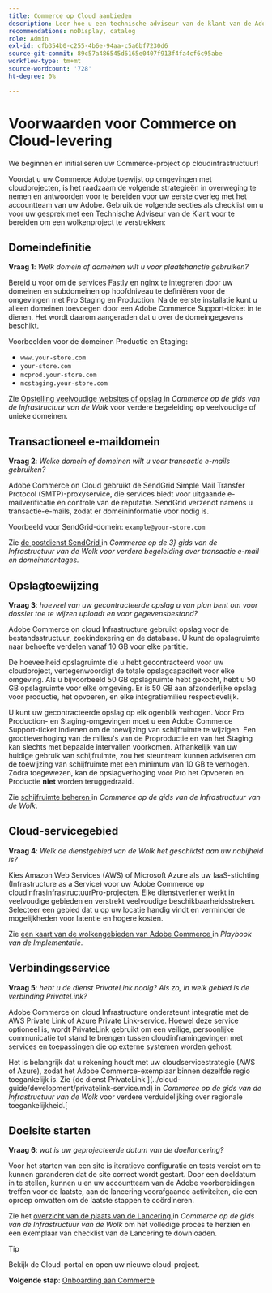 ```yaml
---
title: Commerce op Cloud aanbieden
description: Leer hoe u een technische adviseur van de klant van de Adobe voorbereidt om uw Adobe Commerce op het project van de wolkeninfrastructuur te leveren.
recommendations: noDisplay, catalog
role: Admin
exl-id: cfb354b0-c255-4b6e-94aa-c5a6bf7230d6
source-git-commit: 89c57a486545d6165e0407f913f4fa4cf6c95abe
workflow-type: tm+mt
source-wordcount: '728'
ht-degree: 0%

---
```


# Voorwaarden voor Commerce on Cloud-levering

We beginnen en initialiseren uw Commerce-project op cloudinfrastructuur!

Voordat u uw Commerce Adobe toewijst op omgevingen met cloudprojecten, is het raadzaam de volgende strategieën in overweging te nemen en antwoorden voor te bereiden voor uw eerste overleg met het accountteam van uw Adobe. Gebruik de volgende secties als checklist om u voor uw gesprek met een Technische Adviseur van de Klant voor te bereiden om een wolkenproject te verstrekken:

## Domeindefinitie

**Vraag 1**: _Welk domein of domeinen wilt u voor plaatshanctie gebruiken?_

Bereid u voor om de services Fastly en nginx te integreren door uw domeinen en subdomeinen op hoofdniveau te definiëren voor de omgevingen met Pro Staging en Production. Na de eerste installatie kunt u alleen domeinen toevoegen door een Adobe Commerce Support-ticket in te dienen. Het wordt daarom aangeraden dat u over de domeingegevens beschikt.

Voorbeelden voor de domeinen Productie en Staging:

- `www.your-store.com`
- `your-store.com`
- `mcprod.your-store.com`
- `mcstaging.your-store.com`

Zie [ Opstelling veelvoudige websites of opslag ](../cloud-guide/store/multiple-sites.md) in _Commerce op de gids van de Infrastructuur van de Wolk_ voor verdere begeleiding op veelvoudige of unieke domeinen.

## Transactioneel e-maildomein

**Vraag 2**: _Welke domein of domeinen wilt u voor transactie e-mails gebruiken?_

Adobe Commerce on Cloud gebruikt de SendGrid Simple Mail Transfer Protocol (SMTP)-proxyservice, die services biedt voor uitgaande e-mailverificatie en controle van de reputatie. SendGrid verzendt namens u transactie-e-mails, zodat er domeininformatie voor nodig is.

Voorbeeld voor SendGrid-domein: `example@your-store.com`

Zie [ de postdienst SendGrid ](../cloud-guide/project/sendgrid.md) in _Commerce op de 3} gids van de Infrastructuur van de Wolk voor verdere begeleiding over transactie e-mail en domeinmontages._

## Opslagtoewijzing

**Vraag 3**: _hoeveel van uw gecontracteerde opslag u van plan bent om voor dossier toe te wijzen uploadt en voor gegevensbestand?_

Adobe Commerce on cloud Infrastructure gebruikt opslag voor de bestandsstructuur, zoekindexering en de database. U kunt de opslagruimte naar behoefte verdelen vanaf 10 GB voor elke partitie.

De hoeveelheid opslagruimte die u hebt gecontracteerd voor uw cloudproject, vertegenwoordigt de totale opslagcapaciteit voor elke omgeving. Als u bijvoorbeeld 50 GB opslagruimte hebt gekocht, hebt u 50 GB opslagruimte voor elke omgeving. Er is 50 GB aan afzonderlijke opslag voor productie, het opvoeren, en elke integratiemilieu respectievelijk.

U kunt uw gecontracteerde opslag op elk ogenblik verhogen. Voor Pro Production- en Staging-omgevingen moet u een Adobe Commerce Support-ticket indienen om de toewijzing van schijfruimte te wijzigen. Een grootteverhoging van de milieu&#39;s van de Proproductie en van het Staging kan slechts met bepaalde intervallen voorkomen. Afhankelijk van uw huidige gebruik van schijfruimte, zou het steunteam kunnen adviseren om de toewijzing van schijfruimte met een minimum van 10 GB te verhogen. Zodra toegewezen, kan de opslagverhoging voor Pro het Opvoeren en Productie **niet** worden teruggedraaid.

Zie [ schijfruimte beheren ](../cloud-guide/storage/manage-disk-space.md) in _Commerce op de gids van de Infrastructuur van de Wolk_.

## Cloud-servicegebied

**Vraag 4**: _Welk de dienstgebied van de Wolk het geschiktst aan uw nabijheid is?_

Kies Amazon Web Services (AWS) of Microsoft Azure als uw IaaS-stichting (Infrastructure as a Service) voor uw Adobe Commerce op cloudinfrasinfrastructuurPro-projecten. Elke dienstverlener werkt in veelvoudige gebieden en verstrekt veelvoudige beschikbaarheidsstreken. Selecteer een gebied dat u op uw locatie handig vindt en verminder de mogelijkheden voor latentie en hogere kosten.

Zie [ een kaart van de wolkengebieden van Adobe Commerce ](https://experienceleague.adobe.com/docs/commerce-operations/implementation-playbook/infrastructure/cloud/regions.html) in _Playbook van de Implementatie_.

## Verbindingsservice

**Vraag 5**: _hebt u de dienst PrivateLink nodig? Als zo, in welk gebied is de verbinding PrivateLink?_

Adobe Commerce on cloud Infrastructure ondersteunt integratie met de AWS Private Link of Azure Private Link-service. Hoewel deze service optioneel is, wordt PrivateLink gebruikt om een veilige, persoonlijke communicatie tot stand te brengen tussen cloudinframingevingen met services en toepassingen die op externe systemen worden gehost.

Het is belangrijk dat u rekening houdt met uw cloudservicestrategie (AWS of Azure), zodat het Adobe Commerce-exemplaar binnen dezelfde regio toegankelijk is. Zie {de dienst PrivateLink ](../cloud-guide/development/privatelink-service.md) in _Commerce op de gids van de Infrastructuur van de Wolk_ voor verdere verduidelijking over regionale toegankelijkheid.[

## Doelsite starten

**Vraag 6**: _wat is uw geprojecteerde datum van de doellancering?_

Voor het starten van een site is iteratieve configuratie en tests vereist om te kunnen garanderen dat de site correct wordt gestart. Door een doeldatum in te stellen, kunnen u en uw accountteam van de Adobe voorbereidingen treffen voor de laatste, aan de lancering voorafgaande activiteiten, die een oproep omvatten om de laatste stappen te coördineren.

Zie het [ overzicht van de plaats van de Lancering ](../cloud-guide/launch/overview.md) in _Commerce op de gids van de Infrastructuur van de Wolk_ om het volledige proces te herzien en een exemplaar van checklist van de Lancering te downloaden.

>[!TIP]
>
> Bekijk de Cloud-portal en open uw nieuwe cloud-project.
>
>**Volgende stap**: [ Onboarding aan Commerce ](onboarding.md)
